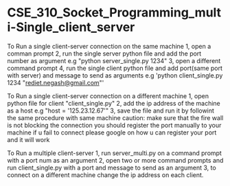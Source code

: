 # CSE_310_Socket_Programming_multi-Single_client_server
To Run a single client-server connection on the same machine
   1, open a comman prompt 
   2, run the single server python file and add the port number as argument 
  	e.g "python server_single.py 1234"
   3, open a different command prompt
   4, run the single client python file and add port(same port with server) and message to send as arguments
  	e.g 'python client_single.py 1234 "rediet.negash@gmail.com"'

To Run a single client-server connection on a different machine
   1, open python file for client "client_single.py" 
   2, add the ip address of the machine as a host 
     e.g "host = '125.23.12.67'"
   3, save the file and run it by followint the same procedure with same machine
 caution: make sure that the fire wall is not blocking the connection
          you should register the port manually to your machine if u fail to connect
	  please google on how u can register your port and it will work

To Run a multiple client-server 
   1, run server_multi.py on a command prompt with a port num as an argument
   2, open two or more command prompts and run client_single.py with a port and message to send as an argument
   3, to connect on a different machine change the ip address on each client.
